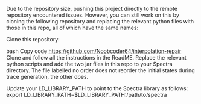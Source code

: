 Due to the repository size, pushing this project directly to the remote repository encountered issues. However, you can still work on this by cloning the following repository and replacing the relevant python files with those in this repo, all of which have the same names:

Clone this repository:

bash
Copy code
https://github.com/Noobcoder64/interpolation-repair
Clone and follow all the instructions in the ReadME. Replace the relevant python scripts and add the two jar files in this repo to your Spectra directory. The file labelled no order does not reorder the initial states during trace generation, the other does. 

Update your LD_LIBRARY_PATH to point to the Spectra library as follows:
export LD_LIBRARY_PATH=$LD_LIBRARY_PATH:/path/to/spectra
